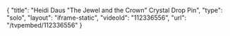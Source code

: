 {
    "title": "Heidi Daus \"The Jewel and the Crown\" Crystal Drop Pin",
    "type": "solo",
    "layout": "iframe-static",
    "videoId": "112336556",
    "url": "\/tvpembed\/112336556"
}